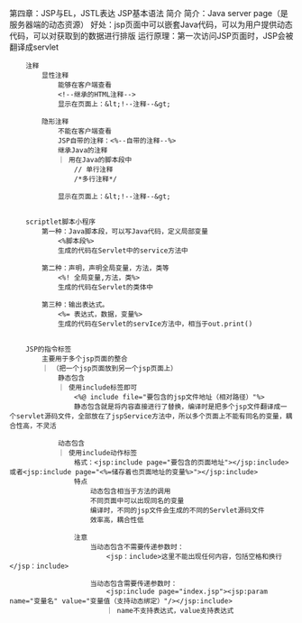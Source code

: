 
第四章：JSP与EL，JSTL表达
    JSP基本语法
        简介
            简介：Java server page（是服务器端的动态资源）
            好处：jsp页面中可以嵌套Java代码，可以为用户提供动态代码，可以对获取到的数据进行排版
            运行原理：第一次访问JSP页面时，JSP会被翻译成servlet

        注释
            显性注释
                能够在客户端查看
                <!--继承的HTML注释-->
                显示在页面上：&lt;!--注释--&gt;

            隐形注释
                不能在客户端查看
                JSP自带的注释：<%--自带的注释--%>
                继承Java的注释
                ｜ 用在Java的脚本段中
                    // 单行注释
                    /*多行注释*/

                显示在页面上：&lt;!--注释--&gt;


        scriptlet脚本小程序
            第一种：Java脚本段，可以写Java代码，定义局部变量
                <%脚本段%>
                生成的代码在Servlet中的service方法中

            第二种：声明，声明全局变量，方法，类等
                <%! 全局变量,方法，类%>
                生成的代码在Servlet的类体中

            第三种：输出表达式。
                <%= 表达式，数据，变量%>
                生成的代码在Servlet的servIce方法中，相当于out.print()


        JSP的指令标签
            主要用于多个jsp页面的整合
            ｜ （把一个jsp页面放到另一个jsp页面上）
                静态包含
                ｜ 使用include标签即可
                    <%@ include file="要包含的jsp文件地址（相对路径）"%>
                    静态包含就是将内容直接进行了替换，编译时是把多个jsp文件翻译成一个servlet源码文件，全部放在了jspService方法中，所以多个页面上不能有同名的变量，耦合性高，不灵活

                动态包含
                ｜ 使用include动作标签                                  
                    格式：<jsp:include page="要包含的页面地址"></jsp:include> 或者<jsp:include page="<%=储存着也页面地址的变量%>"></jsp:include>
                    特点
                        动态包含相当于方法的调用
                        不同页面中可以出现同名的变量
                        编译时，不同的jsp文件会生成的不同的Servlet源码文件
                        效率高，耦合性低

                    注意
                        当动态包含不需要传递参数时：
                            <jsp：include>这里不能出现任何内容，包括空格和换行</jsp：include>

                        当动态包含需要传递参数时：
                            <jsp:include page="index.jsp"><jsp:param name="变量名" value="变量值（支持动态绑定）"/></jsp:include>
                            ｜ name不支持表达式，value支持表达式







